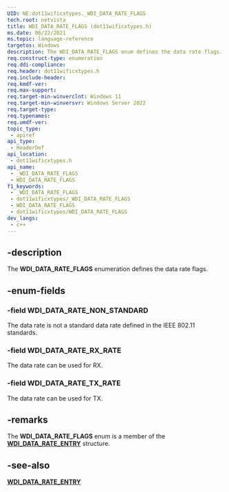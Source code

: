 ```yaml
---
UID: NE:dot11wificxtypes._WDI_DATA_RATE_FLAGS
tech.root: netvista
title: WDI_DATA_RATE_FLAGS (dot11wificxtypes.h)
ms.date: 06/22/2021
ms.topic: language-reference
targetos: Windows
description: The WDI_DATA_RATE_FLAGS enum defines the data rate flags.
req.construct-type: enumeration
req.ddi-compliance: 
req.header: dot11wificxtypes.h
req.include-header: 
req.kmdf-ver: 
req.max-support: 
req.target-min-winverclnt: Windows 11 
req.target-min-winversvr: Windows Server 2022
req.target-type: 
req.typenames: 
req.umdf-ver: 
topic_type:
 - apiref
api_type:
 - HeaderDef
api_location:
 - dot11wificxtypes.h
api_name:
 - _WDI_DATA_RATE_FLAGS
 - WDI_DATA_RATE_FLAGS
f1_keywords:
 - _WDI_DATA_RATE_FLAGS
 - dot11wificxtypes/_WDI_DATA_RATE_FLAGS
 - WDI_DATA_RATE_FLAGS
 - dot11wificxtypes/WDI_DATA_RATE_FLAGS
dev_langs:
 - c++
---
```


## -description

The **WDI_DATA_RATE_FLAGS** enumeration defines the data rate flags.

## -enum-fields

### -field WDI_DATA_RATE_NON_STANDARD

The data rate is not a standard data rate defined in the IEEE 802.11 standards.

### -field WDI_DATA_RATE_RX_RATE

The data rate can be used for RX.

### -field WDI_DATA_RATE_TX_RATE

The data rate can be used for TX.

## -remarks

The **WDI_DATA_RATE_FLAGS** enum is a member of the [**WDI_DATA_RATE_ENTRY**](ns-dot11wificxtypes-wdi_data_rate_entry.md) structure.


## -see-also

[**WDI_DATA_RATE_ENTRY**](ns-dot11wificxtypes-wdi_data_rate_entry.md)